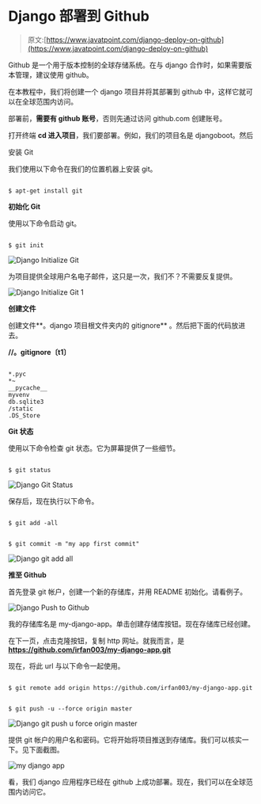 # Django 部署到 Github

> 原文:[https://www.javatpoint.com/django-deploy-on-github](https://www.javatpoint.com/django-deploy-on-github)

Github 是一个用于版本控制的全球存储系统。在与 django 合作时，如果需要版本管理，建议使用 github。

在本教程中，我们将创建一个 django 项目并将其部署到 github 中，这样它就可以在全球范围内访问。

部署前，**需要有 github 账号**，否则先通过访问 github.com 创建账号。

打开终端 **cd 进入项目**，我们要部署。例如，我们的项目名是 djangoboot。然后

安装 Git

我们使用以下命令在我们的位置机器上安装 git。

```

$ apt-get install git

```

**初始化 Git**

使用以下命令启动 git。

```

$ git init

```

![Django Initialize Git](../Images/c66b956daf25c59de9ddfab9e836782d.png)

为项目提供全球用户名电子邮件，这只是一次，我们不？不需要反复提供。

![Django Initialize Git 1](../Images/a3744f596a78c961469ddff99dc9ece4.png)

**创建文件**

创建文件**。django 项目根文件夹内的 gitignore** 。然后把下面的代码放进去。

**//。gitignore〔t1〕**

```

*.pyc
*~
__pycache__
myvenv
db.sqlite3
/static
.DS_Store

```

**Git 状态**

使用以下命令检查 git 状态。它为屏幕提供了一些细节。

```

$ git status 

```

![Django Git Status](../Images/5ac62594bd146c05a313da18ea9253ec.png)

保存后，现在执行以下命令。

```

$ git add -all

```

```

$ git commit -m "my app first commit"

```

![Django git add all](../Images/e2e15a2c818705b388a0aa6c12bb550f.png)

**推至 Github**

首先登录 git 帐户，创建一个新的存储库，并用 README 初始化。请看例子。

![Django Push to Github](../Images/d3228b74a6d49cbe48281246ed508f5e.png)

我的存储库名是 my-django-app。单击创建存储库按钮。现在存储库已经创建。

在下一页，点击克隆按钮，复制 http 网址。就我而言，是**https://github.com/irfan003/my-django-app.git**

现在，将此 url 与以下命令一起使用。

```

$ git remote add origin https://github.com/irfan003/my-django-app.git

```

```

$ git push -u --force origin master

```

![Django git push u force origin master](../Images/58b05b6c10c0a5759c486274bf1c67d9.png)

提供 git 帐户的用户名和密码。它将开始将项目推送到存储库。我们可以核实一下。见下面截图。

![my django app](../Images/c6ee85b311de01159ac8313ef0f489d1.png)

看，我们 django 应用程序已经在 github 上成功部署。现在，我们可以在全球范围内访问它。
